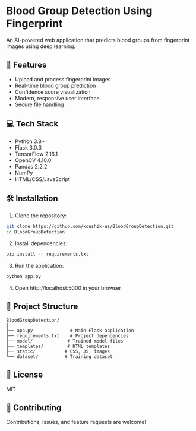# Blood Group Detection Using Fingerprint

An AI-powered web application that predicts blood groups from fingerprint images using deep learning.

## 🚀 Features
- Upload and process fingerprint images
- Real-time blood group prediction
- Confidence score visualization
- Modern, responsive user interface
- Secure file handling

## 💻 Tech Stack
- Python 3.8+
- Flask 3.0.3
- TensorFlow 2.16.1
- OpenCV 4.10.0
- Pandas 2.2.2
- NumPy
- HTML/CSS/JavaScript

## 🛠️ Installation

1. Clone the repository:
```bash
git clone https://github.com/koushik-us/BloodGroupDetection.git
cd BloodGroupDetection
```

2. Install dependencies:
```bash
pip install -r requirements.txt
```

3. Run the application:
```bash
python app.py
```

4. Open http://localhost:5000 in your browser

## 📁 Project Structure
```
BloodGroupDetection/
│
├── app.py              # Main Flask application
├── requirements.txt    # Project dependencies
├── model/             # Trained model files
├── templates/         # HTML templates
├── static/           # CSS, JS, images
└── dataset/          # Training dataset
```

## 📝 License
MIT

## 🤝 Contributing
Contributions, issues, and feature requests are welcome!